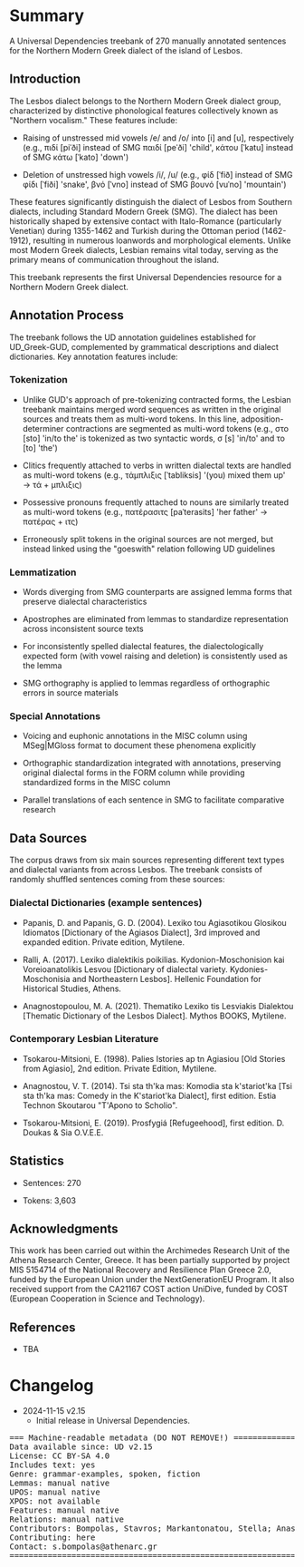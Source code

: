 # Summary

A Universal Dependencies treebank of 270 manually annotated sentences for the Northern Modern Greek dialect of the island of Lesbos.

## Introduction

The Lesbos dialect belongs to the Northern Modern Greek dialect group, characterized by distinctive phonological features collectively known as "Northern vocalism." These features include:

* Raising of unstressed mid vowels /e/ and /o/ into [i] and [u], respectively (e.g., πιδί [piˈði] instead of SMG παιδί [peˈði] 'child', κάτου [ˈkatu] instead of SMG κάτω [ˈkato] 'down')

* Deletion of unstressed high vowels /i/, /u/ (e.g., φίδ [ˈfið] instead of SMG φίδι [ˈfiði] 'snake', βνό [ˈvno] instead of SMG βουνό [vuˈno] 'mountain')

These features significantly distinguish the dialect of Lesbos from Southern dialects, including Standard Modern Greek (SMG). The dialect has been historically shaped by extensive contact with Italo-Romance (particularly Venetian) during 1355-1462 and Turkish during the Ottoman period (1462-1912), resulting in numerous loanwords and morphological elements. Unlike most Modern Greek dialects, Lesbian remains vital today, serving as the primary means of communication throughout the island.

This treebank represents the first Universal Dependencies resource for a Northern Modern Greek dialect.

## Annotation Process

The treebank follows the UD annotation guidelines established for UD_Greek-GUD, complemented by grammatical descriptions and dialect dictionaries. Key annotation features include:

### Tokenization

* Unlike GUD's approach of pre-tokenizing contracted forms, the Lesbian treebank maintains merged word sequences as written in the original sources and treats them as multi-word tokens. In this line, adposition-determiner contractions are segmented as multi-word tokens (e.g., στο [sto] 'in/to the' is tokenized as two syntactic words, σ [s] 'in/to' and το [to] 'the')

* Clitics frequently attached to verbs in written dialectal texts are handled as multi-word tokens (e.g., τάμπλιξις [ˈtabliksis] '(you) mixed them up' → τά + μπλιξις)

* Possessive pronouns frequently attached to nouns are similarly treated as multi-word tokens (e.g., πατέρασιτς [paˈterasits] 'her father' → πατέρας + ιτς)

* Erroneously split tokens in the original sources are not merged, but instead linked using the "goeswith" relation following UD guidelines

### Lemmatization

* Words diverging from SMG counterparts are assigned lemma forms that preserve dialectal characteristics

* Apostrophes are eliminated from lemmas to standardize representation across inconsistent source texts

* For inconsistently spelled dialectal features, the dialectologically expected form (with vowel raising and deletion) is consistently used as the lemma

* SMG orthography is applied to lemmas regardless of orthographic errors in source materials

### Special Annotations

* Voicing and euphonic annotations in the MISC column using MSeg|MGloss format to document these phenomena explicitly

* Orthographic standardization integrated with annotations, preserving original dialectal forms in the FORM column while providing standardized forms in the MISC column

* Parallel translations of each sentence in SMG to facilitate comparative research

## Data Sources

The corpus draws from six main sources representing different text types and dialectal variants from across Lesbos. The treebank consists of randomly shuffled sentences coming from these sources:

### Dialectal Dictionaries (example sentences)

* Papanis, D. and Papanis, G. D. (2004). Lexiko tou Agiasotikou Glosikou Idiomatos [Dictionary of the Agiasos Dialect], 3rd improved and expanded edition. Private edition, Mytilene.

* Ralli, A. (2017). Lexiko dialektikis poikilias. Kydonion-Moschonision kai Voreioanatolikis Lesvou [Dictionary of dialectal variety. Kydonies-Moschonisia and Northeastern Lesbos]. Hellenic Foundation for Historical Studies, Athens.

* Anagnostopoulou, M. A. (2021). Thematiko Lexiko tis Lesviakis Dialektou [Thematic Dictionary of the Lesbos Dialect]. Mythos BOOKS, Mytilene.

### Contemporary Lesbian Literature

* Tsokarou-Mitsioni, E. (1998). Palies Istories ap tn Agiasiou [Old Stories from Agiasio], 2nd edition. Private Edition, Mytilene.

* Anagnostou, V. T. (2014). Tsi sta th'ka mas: Komodia sta k'stariot'ka [Tsi sta th'ka mas: Comedy in the K'stariot'ka Dialect], first edition. Estia Technon Skoutarou "T'Apono to Scholio".

* Tsokarou-Mitsioni, E. (2019). Prosfygiá [Refugeehood], first edition. D. Doukas & Sia O.V.E.E.

## Statistics

* Sentences: 270

* Tokens: 3,603


## Acknowledgments

This work has been carried out within the Archimedes Research Unit of the Athena Research Center, Greece. It has been partially supported by project MIS 5154714 of the National Recovery and Resilience Plan Greece 2.0, funded by the European Union under the NextGenerationEU Program. It also received support from the CA21167 COST action UniDive, funded by COST (European Cooperation in Science and Technology).

## References

* TBA


# Changelog

* 2024-11-15 v2.15
  * Initial release in Universal Dependencies.


<pre>
=== Machine-readable metadata (DO NOT REMOVE!) ================================
Data available since: UD v2.15
License: CC BY-SA 4.0
Includes text: yes
Genre: grammar-examples, spoken, fiction
Lemmas: manual native
UPOS: manual native
XPOS: not available
Features: manual native
Relations: manual native
Contributors: Bompolas, Stavros; Markantonatou, Stella; Anastasopoulos, Antonios; Stamou, Vivian
Contributing: here
Contact: s.bompolas@athenarc.gr
===============================================================================
</pre>
